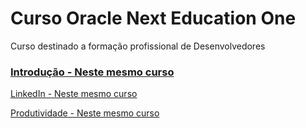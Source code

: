 # Curso Oracle Next Education One
Curso destinado a formação profissional de Desenvolvedores

### [Introdução - Neste mesmo curso](doc/README.md)

[LinkedIn - Neste mesmo curso](doc/linkedin/README.md)

[Produtividade - Neste mesmo curso](doc/produtividade/README.md)
